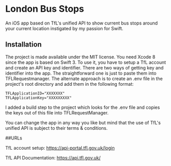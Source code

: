 
# London Bus Stops

An iOS app based on TfL's unified API to show current bus stops around your current location instigated by my passion for Swift.

## Installation

The project is made available under the MIT license. You need Xcode 8 since the app is based on Swift 3. To use it, you have to setup a TfL account and create an API key and identifier. There are two ways of getting key and identifier into the app. The straightforward one is just to paste them into TFLRequestmanager. The alternate approach is to create an .env file in the project's root directory and add them in the following format:

    TFLApplicationID="XXXXXXX"
    TFLApplicationKey="XXXXXXXXX"

I added a build step to the project which looks for the .env file and copies the keys out of this file into TFLRequestManager.

You can change the app in any way you like but mind that the use of TfL's unified API is subject to their terms & conditions.

##URLs

TfL account setup: https://api-portal.tfl.gov.uk/login

TfL API Documentation: https://api.tfl.gov.uk/


